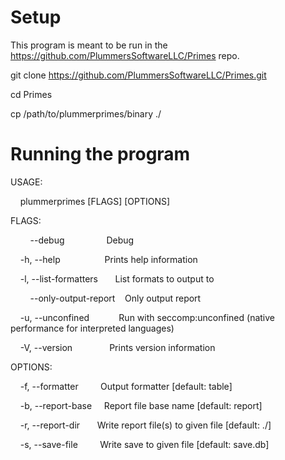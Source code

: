 # Setup
This program is meant to be run in the https://github.com/PlummersSoftwareLLC/Primes repo.

git clone https://github.com/PlummersSoftwareLLC/Primes.git

cd Primes

cp /path/to/plummerprimes/binary ./

# Running the program

USAGE:

    plummerprimes [FLAGS] [OPTIONS]

FLAGS:

        --debug                 Debug

    -h, --help                  Prints help information

    -l, --list-formatters       List formats to output to

        --only-output-report    Only output report

    -u, --unconfined            Run with seccomp:unconfined (native performance for interpreted languages)

    -V, --version               Prints version information

OPTIONS:

    -f, --formatter <formatter>        Output formatter [default: table]

    -b, --report-base <report-base>    Report file base name [default: report]

    -r, --report-dir <report-dir>      Write report file(s) to given file [default: ./]

    -s, --save-file <save-file>        Write save to given file [default: save.db]